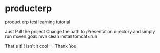 # producterp
product erp test learning tutorial

Just Pull the project
Change the path to /Presentation directory
and simply run maven goal: mvn clean install tomcat7:run

That's it!!! isn't it cool :-)
Thank You.
